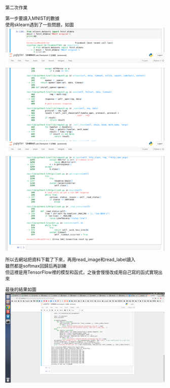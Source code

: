 第二次作業  
  
第一步要讀入MNIST的數據  
使用sklearn遇到了一些問題，如圖  
![image](https://github.com/BergLoo/ML2018_410421252-Handwritten-Character-Recognition-/blob/master/image/wrong.png?raw=true)  
  
所以去網站把資料下載了下來，再用read_image和read_label讀入  
雖然都是softmax回歸后再訓練  
但這裡是用TensorFlow裡的模型和函式，之後會慢慢改成用自己寫的函式實現出來  

最後的結果如圖  
![image](https://github.com/BergLoo/ML2018_410421252-Handwritten-Character-Recognition-/blob/master/image/Screenshot%20from%202018-07-08%2014-05-04.png?raw=true)
